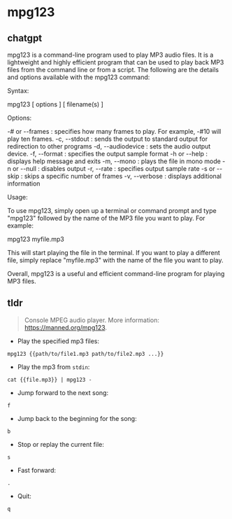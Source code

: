 # mpg123 
## chatgpt 
mpg123 is a command-line program used to play MP3 audio files. It is a lightweight and highly efficient program that can be used to play back MP3 files from the command line or from a script. The following are the details and options available with the mpg123 command:

Syntax: 

mpg123 [ options ] [ filename(s) ]

Options: 

-# or --frames : specifies how many frames to play. For example, -#10 will play ten frames.
-c, --stdout : sends the output to standard output for redirection to other programs
-d, --audiodevice : sets the audio output device.
-f, --format : specifies the output sample format
-h or --help : displays help message and exits
-m, --mono : plays the file in mono mode
-n or --null : disables output
-r, --rate : specifies output sample rate
-s or --skip : skips a specific number of frames
-v, --verbose : displays additional information

Usage: 

To use mpg123, simply open up a terminal or command prompt and type "mpg123" followed by the name of the MP3 file you want to play. For example:

mpg123 myfile.mp3

This will start playing the file in the terminal. If you want to play a different file, simply replace "myfile.mp3" with the name of the file you want to play.

Overall, mpg123 is a useful and efficient command-line program for playing MP3 files. 

## tldr 
 
> Console MPEG audio player.
> More information: <https://manned.org/mpg123>.

- Play the specified mp3 files:

`mpg123 {{path/to/file1.mp3 path/to/file2.mp3 ...}}`

- Play the mp3 from `stdin`:

`cat {{file.mp3}} | mpg123 -`

- Jump forward to the next song:

`f`

- Jump back to the beginning for the song:

`b`

- Stop or replay the current file:

`s`

- Fast forward:

`.`

- Quit:

`q`
